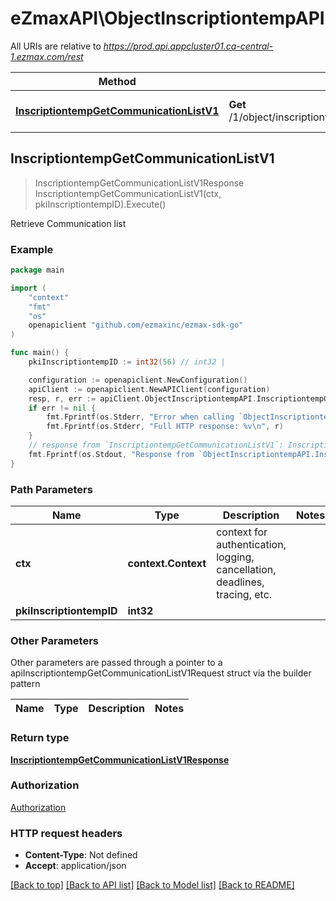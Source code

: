 # eZmaxAPI\ObjectInscriptiontempAPI

All URIs are relative to *https://prod.api.appcluster01.ca-central-1.ezmax.com/rest*

Method | HTTP request | Description
------------- | ------------- | -------------
[**InscriptiontempGetCommunicationListV1**](ObjectInscriptiontempAPI.md#InscriptiontempGetCommunicationListV1) | **Get** /1/object/inscriptiontemp/{pkiInscriptiontempID}/getCommunicationList | Retrieve Communication list



## InscriptiontempGetCommunicationListV1

> InscriptiontempGetCommunicationListV1Response InscriptiontempGetCommunicationListV1(ctx, pkiInscriptiontempID).Execute()

Retrieve Communication list



### Example

```go
package main

import (
	"context"
	"fmt"
	"os"
	openapiclient "github.com/ezmaxinc/ezmax-sdk-go"
)

func main() {
	pkiInscriptiontempID := int32(56) // int32 | 

	configuration := openapiclient.NewConfiguration()
	apiClient := openapiclient.NewAPIClient(configuration)
	resp, r, err := apiClient.ObjectInscriptiontempAPI.InscriptiontempGetCommunicationListV1(context.Background(), pkiInscriptiontempID).Execute()
	if err != nil {
		fmt.Fprintf(os.Stderr, "Error when calling `ObjectInscriptiontempAPI.InscriptiontempGetCommunicationListV1``: %v\n", err)
		fmt.Fprintf(os.Stderr, "Full HTTP response: %v\n", r)
	}
	// response from `InscriptiontempGetCommunicationListV1`: InscriptiontempGetCommunicationListV1Response
	fmt.Fprintf(os.Stdout, "Response from `ObjectInscriptiontempAPI.InscriptiontempGetCommunicationListV1`: %v\n", resp)
}
```

### Path Parameters


Name | Type | Description  | Notes
------------- | ------------- | ------------- | -------------
**ctx** | **context.Context** | context for authentication, logging, cancellation, deadlines, tracing, etc.
**pkiInscriptiontempID** | **int32** |  | 

### Other Parameters

Other parameters are passed through a pointer to a apiInscriptiontempGetCommunicationListV1Request struct via the builder pattern


Name | Type | Description  | Notes
------------- | ------------- | ------------- | -------------


### Return type

[**InscriptiontempGetCommunicationListV1Response**](InscriptiontempGetCommunicationListV1Response.md)

### Authorization

[Authorization](../README.md#Authorization)

### HTTP request headers

- **Content-Type**: Not defined
- **Accept**: application/json

[[Back to top]](#) [[Back to API list]](../README.md#documentation-for-api-endpoints)
[[Back to Model list]](../README.md#documentation-for-models)
[[Back to README]](../README.md)

